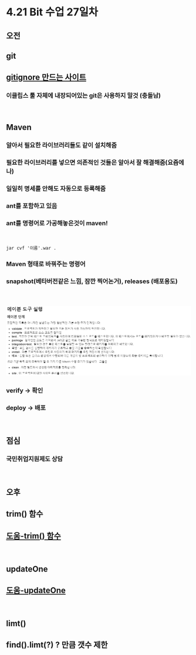 4.21 Bit 수업 27일차
===================
## 오전
## git
## [gitignore 만드는 사이트](https://www.toptal.com/developers/gitignore/)
### 이클립스 툴 자체에 내장되어있는 git은 사용하지 말것 (충돌남)
<br>

## Maven
### 알아서 필요한 라이브러리들도 같이 설치해줌
### 필요한 라이브러리를 넣으면 의존적인 것들은 알아서 잘 해결해줌(요즘에나)
### 일일히 명세를 안해도 자동으로 등록해줌

### ant를 포함하고 있음
### ant를 명령어로 가공해놓은것이 maven!
<br>

```
jar cvf '이름'.war .
```
### Maven 형태로 바꿔주는 명령어
### snapshot(베타버전같은 느낌, 잠깐 찍어논거), releases (배포용도)

<br>

### ![메이븐 도구 실행](1.PNG)
### verify -> 확인
### deploy -> 배포
<br>

## 점심
### 국민취업지원제도 상담
<br>

## 오후
## trim() 함수
## [도움-trim() 함수](https://support.microsoft.com/ko-kr/office/trim-%ED%95%A8%EC%88%98-410388fa-c5df-49c6-b16c-9e5630b479f9)
<br>

## updateOne
## [도움-updateOne](https://www.mongodb.com/docs/drivers/java/sync/current/usage-examples/updateOne/)
<br>

## limt()
## find().limt(?) ? 만큼 갯수 제한